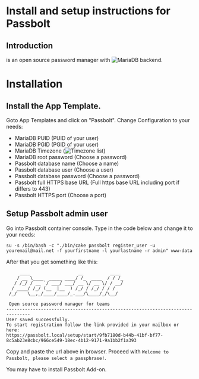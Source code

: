 # Install and setup instructions for Passbolt

## Introduction

 is an open source password manager with ![MariaDB](https://mariadb.com) backend. 

# Installation

## Install the App Template.

Goto App Templates and click on "Passbolt". Change Configuration to your needs:
- MariaDB PUID (PUID of your user)
- MariaDB PGID (PGID of your user)
- MariaDB Timezone (![Timezone list](https://en.wikipedia.org/wiki/List_of_tz_database_time_zones))
- MariaDB root password (Choose a password)
- Passbolt database name (Choose a name)
- Passbolt database user (Choose a user)
- Passbolt database password (Choose a password)
- Passbolt full HTTPS base URL (Full https base URL including port if differs to 443)
- Passbolt HTTPS port (Choose a port)

## Setup Passbolt admin user

Go into Passbolt container console.
Type in the code below and change it to your needs:
```
su -s /bin/bash -c "./bin/cake passbolt register_user -u youremail@mail.net -f yourfirstname -l yourlastname -r admin" www-data
```
After that you get something like this:
```
     ____                  __          ____  
    / __ \____  _____ ____/ /_  ____  / / /_ 
   / /_/ / __ `/ ___/ ___/ __ \/ __ \/ / __/ 
  / ____/ /_/ (__  |__  ) /_/ / /_/ / / /    
 /_/    \__,_/____/____/_.___/\____/_/\__/   

 Open source password manager for teams
-------------------------------------------------------------------------------
User saved successfully.
To start registration follow the link provided in your mailbox or here: 
https://passbolt.local/setup/start/9fb7180d-b44b-41bf-bf77-8c5ab23e8cbc/966ce549-18ec-4b12-9171-9a1bb2f1a393
```
Copy and paste the url above in browser. Proceed with `Welcome to Passbolt, please select a passphrase!`.

You may have to install Passbolt Add-on.
